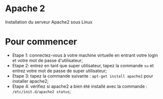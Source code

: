# Apache 2
Installation du serveur Apache2 sous Linux

# Pour commencer

- Etape 1: connectez-vous à votre machine virtuelle en entrant votre login et votre mot de passe d'utilisateur; <br>
- Etape 2: entrez en tant que super utilisateur, tapez la commande `su` et entrez votre mot de passe de super utilisateur; <br>
- Etape 3: tapez la commande suivante : `apt-get install apache2` pour installer apache2; <br>
- Etape 4: vérifiez si apache2 a bien été installé avec la commande : `/etc/init.d/apache2 status`; <br>